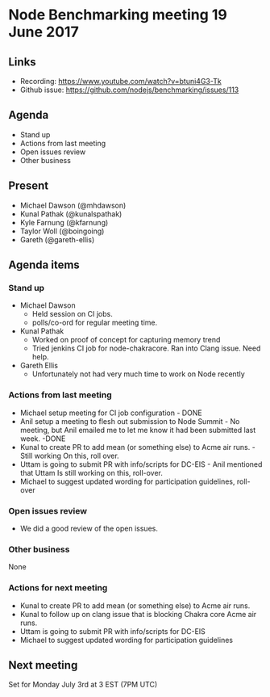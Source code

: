 # Node Benchmarking meeting 19 June 2017
## Links
* Recording: https://www.youtube.com/watch?v=btuni4G3-Tk
* Github issue: https://github.com/nodejs/benchmarking/issues/113

## Agenda

* Stand up
* Actions from last meeting
* Open issues review
* Other business

## Present

* Michael Dawson (@mhdawson)
* Kunal Pathak (@kunalspathak)
* Kyle Farnung (@kfarnung)
* Taylor Woll (@boingoing)
* Gareth (@gareth-ellis)

## Agenda items

### Stand up
* Michael Dawson
  * Held session on CI jobs.
  * polls/co-ord for regular meeting time.
* Kunal Pathak
  * Worked on proof of concept for capturing memory trend
  * Tried jenkins CI job for node-chakracore. Ran into Clang issue. Need help.
* Gareth Ellis
  * Unfortunately not had very much time to work on Node recently

### Actions from last meeting

* Michael setup meeting for CI job configuration - DONE
* Anil setup a meeting to flesh out submission to Node Summit - No meeting, but Anil
  emailed me to let me know it had been submitted last week. -DONE
* Kunal to create PR to add mean (or something else) to Acme air runs. - Still working
  On this, roll over.
* Uttam is going to submit PR with info/scripts for DC-EIS - Anil mentioned that Uttam
  Is still working on this, roll-over.
* Michael to suggest updated wording for participation guidelines, roll-over

### Open issues review
* We did a good review of the open issues.

### Other business
None

### Actions for next meeting

* Kunal to create PR to add mean (or something else) to Acme air runs.
* Kunal to follow up on clang issue that is blocking Chakra core Acme air runs.
* Uttam is going to submit PR with info/scripts for DC-EIS
* Michael to suggest updated wording for participation guidelines

## Next meeting
Set for Monday July 3rd at 3 EST (7PM UTC)
